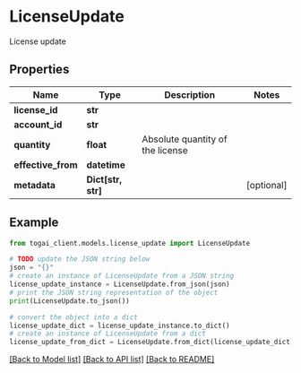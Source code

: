 # LicenseUpdate

License update

## Properties

Name | Type | Description | Notes
------------ | ------------- | ------------- | -------------
**license_id** | **str** |  | 
**account_id** | **str** |  | 
**quantity** | **float** | Absolute quantity of the license | 
**effective_from** | **datetime** |  | 
**metadata** | **Dict[str, str]** |  | [optional] 

## Example

```python
from togai_client.models.license_update import LicenseUpdate

# TODO update the JSON string below
json = "{}"
# create an instance of LicenseUpdate from a JSON string
license_update_instance = LicenseUpdate.from_json(json)
# print the JSON string representation of the object
print(LicenseUpdate.to_json())

# convert the object into a dict
license_update_dict = license_update_instance.to_dict()
# create an instance of LicenseUpdate from a dict
license_update_from_dict = LicenseUpdate.from_dict(license_update_dict)
```
[[Back to Model list]](../README.md#documentation-for-models) [[Back to API list]](../README.md#documentation-for-api-endpoints) [[Back to README]](../README.md)


